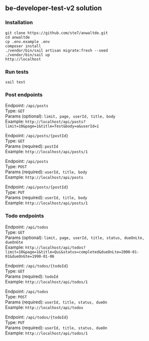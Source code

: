 ## be-developer-test-v2 solution


### Installation
```
git clone https://github.com/ste7/anwaltde.git
cd anwaltde
cp .env.example .env
composer install
./vendor/bin/sail artisan migrate:fresh --seed
./vendor/bin/sail up
http://localhost
```

### Run tests
```
sail test
```

### Post endpoints

Endpoint: ``/api/posts``\
Type: ``GET``\
Params (optional): ``limit, page, userId, title, body``\
Example: ``http://localhost/api/posts?limit=10&page=1&title=Test&body=a&userId=1``

Endpoint: ``/api/posts/{postId}``\
Type: ``GET``\
Params (required): ``postId``\
Example: ``http://localhost/api/posts/1``

Endpoint: ``/api/posts``\
Type: ``POST``\
Params (required): ``userId, title, body``\
Example: ``http://localhost/api/posts``

Endpoint: ``/api/posts/{postId}``\
Type: ``PUT``\
Params (required): ``userId, title, body``\
Example: ``http://localhost/api/posts/1``

### Todo endpoints

Endpoint: ``/api/todos``\
Type: ``GET``\
Params (optional): ``limit, page, userId, title, status, dueOnLte, dueOnGte``\
Example: ``http://localhost/api/todos?limit=10&page=1&title=Qui&status=completed&dueOnLte=2000-01-01&dueOnGte=1990-01-06``

Endpoint: ``/api/todos/{todoId}``\
Type: ``GET``\
Params (required): ``todoId``\
Example: ``http://localhost/api/todos/1``

Endpoint: ``/api/todos``\
Type: ``POST``\
Params (required): ``userId, title, status, dueOn``\
Example: ``http://localhost/api/todos``

Endpoint: ``/api/todos/{todoId}``\
Type: ``PUT``\
Params (required): ``userId, title, status, dueOn``\
Example: ``http://localhost/api/todos/1``
